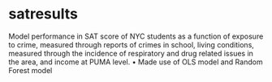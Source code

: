 # satresults
 Model performance in SAT score of NYC students as a function of exposure to crime, measured through reports of crimes in school, living conditions, measured through the incidence of respiratory and drug related issues in the area, and income at PUMA level.  • Made use of OLS model and Random Forest model
